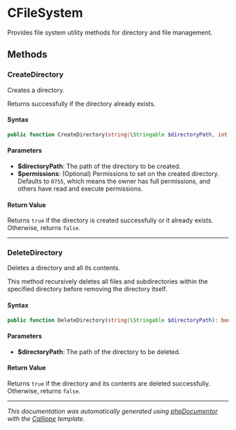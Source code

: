# CFileSystem

Provides file system utility methods for directory and file management.

## Methods

### CreateDirectory

Creates a directory.

Returns successfully if the directory already exists.

#### Syntax

```php
public function CreateDirectory(string|\Stringable $directoryPath, int $permissions = 0755): bool
```

#### Parameters

- **$directoryPath**: The path of the directory to be created.
- **$permissions**: (Optional) Permissions to set on the created directory. Defaults to `0755`, which means the owner has full permissions, and others have read and execute permissions.

#### Return Value

Returns `true` if the directory is created successfully or it already exists. Otherwise, returns `false`.

---

### DeleteDirectory

Deletes a directory and all its contents.

This method recursively deletes all files and subdirectories within the
specified directory before removing the directory itself.

#### Syntax

```php
public function DeleteDirectory(string|\Stringable $directoryPath): bool
```

#### Parameters

- **$directoryPath**: The path of the directory to be deleted.

#### Return Value

Returns `true` if the directory and its contents are deleted successfully. Otherwise, returns `false`.

---

*This documentation was automatically generated using [phpDocumentor](http://www.phpdoc.org/) with the [Calliope](https://github.com/DaphneWebFramework/Calliope) template.*

